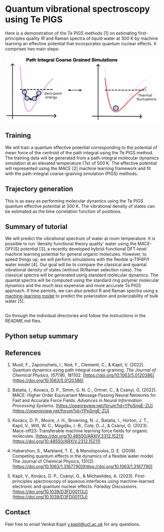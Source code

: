 # Quantum vibrational spectroscopy using Te PIGS

Here is a demonstration of the Te PIGS methods [1] on estimating first-principles quality IR and Raman spectra of liquid water at 300 K by machine learning an effective potential that incorporates quantum nuclear effects. It comprises two main steps: 

![A schematic of the PIGS approach](PIGS.png)


## Training

We will train a quantum effective potential corresponding to the potential of mean force of the centroid of the path integral using the Te PIGS method. The training data will be generated from a path-integral molecular dynamics simulation at an elevated temperature (Te) of 500 K. The effective potential will represented using the MACE [2] machine learning framework and fit with the path-integral coarse-graining simulation (PIGS) methods. 

## Trajectory generation 

This is as easy as performing molecular dynamics using the Te PIGS quantum effective potential at 300 K. The vibrational density of states can be estimated as the time correlation function of positions. 

## Summary of tutorial

We will predict the vibrational spectrum of water at room temperature. It is possible to run 'density functional theory quality' water using the MACE-OFF(S) potential [3], a recently developed hybrid-functional DFT-level machine learning potential for general organic molecules. However, to speed things up, we will perform simulations with the flexible q-TIP4P/f water model [4]. Our goal will be to compare the classical and quantal vibrational density of states (without IR/Raman selection rules). The classical spectra will be generated using standard molecular dynamics. The quantal spectra will be computed using the standard ring polymer molecular dynamics and the much less expensive and more accurate Te PIGS approach. If time permits, we can also predict R and Raman spectra using a [machine-learning model](https://github.com/venkatkapil24/ML-quantum-vibrational-spectroscopy) to predict the polarization and polarizability of bulk water [5].  

##

Go through the individual directories and follow the instructions in the README.md files. 

## Python setup summary

## References 

1. Musil, F., Zaporozhets, I., Noé, F., Clementi, C., & Kapil, V. (2022). Quantum dynamics using path integral coarse-graining. *The Journal of Chemical Physics, 157*(18), 181102. [https://doi.org/10.1063/5.0120386](https://doi.org/10.1063/5.0120386)

2. Batatia, I., Kovacs, D. P., Simm, G. N. C., Ortner, C., & Csanyi, G. (2022). MACE: Higher Order Equivariant Message Passing Neural Networks for Fast and Accurate Force Fields. *Advances in Neural Information Processing Systems*. [https://openreview.net/forum?id=YPpSngE-ZU](https://openreview.net/forum?id=YPpSngE-ZU)

3. Kovács, D. P., Moore, J. H., Browning, N. J., Batatia, I., Horton, J. T., Kapil, V., Witt, W. C., Magdău, I.-B., Cole, D. J., & Csányi, G. (2023). Mace-off23: Transferable machine learning force fields for organic molecules. [https://doi.org/10.48550/ARXIV.2312.15211](https://doi.org/10.48550/ARXIV.2312.15211)

4. Habershon, S., Markland, T. E., & Manolopoulos, D. E. (2009). Competing quantum effects in the dynamics of a flexible water model. The Journal of Chemical Physics, 131(2). [https://doi.org/10.1063/1.3167790](https://doi.org/10.1063/1.3167790)

5. Kapil, V., Kovács, D. P., Csányi, G., & Michaelides, A. (2023). First-principles spectroscopy of aqueous interfaces using machine-learned electronic and quantum nuclear effects. *Faraday Discussions*. [https://doi.org/10.1039/D3FD00113J](https://doi.org/10.1039/D3FD00113J)


## Contact

Feel free to email Venkat Kapil [v.kapil@ucl.ac.uk](v.kapil@ucl.ac.uk) for any questions. 
